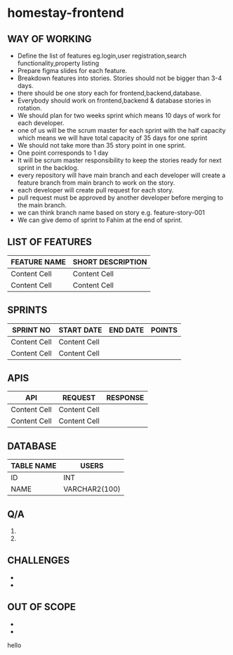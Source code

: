 # homestay-frontend
## WAY OF WORKING

* Define the list of features eg.login,user registration,search functionality,property listing
* Prepare figma slides for each feature.
* Breakdown features into stories. Stories should not be bigger than 3-4 days.
* there should be one story each for frontend,backend,database.
* Everybody should work on frontend,backend & database stories in rotation.
* We should plan for two weeks sprint which means 10 days of work for each developer.
* one of us will be the scrum master for each sprint with the half capacity which means we will have total capacity of 35 days for one sprint
* We should not take more than 35 story point in one sprint.
* One point corresponds to 1 day
* It will be scrum master responsibility to keep the stories ready for next sprint in the backlog.
* every repository will have main branch and each developer will create a feature branch from main branch to work on the story.
* each developer will create pull request for each story.
* pull request must be approved by another developer before merging to the main branch.
* we can think branch name based on story e.g. feature-story-001
* We can give demo of sprint to Fahim at the end of sprint. 


## LIST OF FEATURES

| FEATURE NAME  | SHORT DESCRIPTION |
| ------------- | ------------- |
| Content Cell  | Content Cell  |
| Content Cell  | Content Cell  |

## SPRINTS
| SPRINT NO  | START DATE | END DATE | POINTS |
| ------------- | ------------- |------------- |------------- |
| Content Cell  | Content Cell  |||
| Content Cell  | Content Cell  |||

## APIS
| API  | REQUEST | RESPONSE |
| ------------- | ------------- |------------- |
| Content Cell  | Content Cell  ||
| Content Cell  | Content Cell  ||

## DATABASE
| TABLE NAME  | USERS |
| ------------- | ------------- |
| ID  | INT  |
| NAME  | VARCHAR2(100)  |
## Q/A

1. 
2. 
## CHALLENGES
- 
- 
## OUT OF SCOPE
-
-

hello
